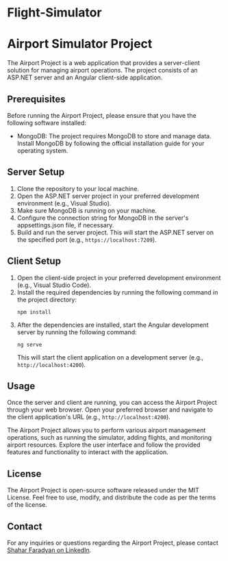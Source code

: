 # Flight-Simulator
<h1>Airport Simulator Project</h1>

  <p>The Airport Project is a web application that provides a server-client solution for managing airport operations.
    The project consists of an ASP.NET server and an Angular client-side application.</p>

  <h2>Prerequisites</h2>

  <p>Before running the Airport Project, please ensure that you have the following software installed:</p>

  <ul>
    <li>MongoDB: The project requires MongoDB to store and manage data. Install MongoDB by following the official installation
      guide for your operating system.</li>
  </ul>

  <h2>Server Setup</h2>

  <ol>
    <li>Clone the repository to your local machine.</li>
    <li>Open the ASP.NET server project in your preferred development environment (e.g., Visual Studio).</li>
    <li>Make sure MongoDB is running on your machine.</li>
    <li>Configure the connection string for MongoDB in the server's appsettings.json file, if necessary.</li>
    <li>Build and run the server project. This will start the ASP.NET server on the specified port (e.g.,
      <code>https://localhost:7209</code>).</li>
  </ol>

  <h2>Client Setup</h2>

  <ol>
    <li>Open the client-side project in your preferred development environment (e.g., Visual Studio Code).</li>
    <li>Install the required dependencies by running the following command in the project directory:
      <pre><code>npm install</code></pre>
    </li>
    <li>After the dependencies are installed, start the Angular development server by running the following command:
      <pre><code>ng serve</code></pre>
      This will start the client application on a development server (e.g., <code>http://localhost:4200</code>).
    </li>
  </ol>

  <h2>Usage</h2>

  <p>Once the server and client are running, you can access the Airport Project through your web browser. Open your
    preferred browser and navigate to the client application's URL (e.g., <code>http://localhost:4200</code>).</p>

  <p>The Airport Project allows you to perform various airport management operations, such as running the simulator,
    adding flights, and monitoring airport resources. Explore the user interface and follow the provided features and
    functionality to interact with the application.</p>

  <h2>License</h2>

  <p>The Airport Project is open-source software released under the MIT License. Feel free to use, modify, and distribute
    the code as per the terms of the license.</p>

  <h2>Contact</h2>

  <p>For any inquiries or questions regarding the Airport Project, please contact <a href="https://www.linkedin.com/in/shahar-faradyan/">Shahar Faradyan on LinkedIn</a>.</p>
